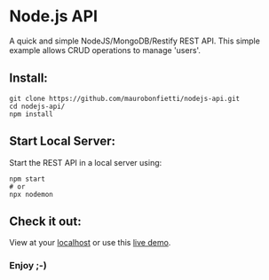 # Node.js API

A quick and simple NodeJS/MongoDB/Restify REST API.
This simple example allows CRUD operations to manage 'users'.

## Install:

```
git clone https://github.com/maurobonfietti/nodejs-api.git
cd nodejs-api/
npm install
```

## Start Local Server:

Start the REST API in a local server using:
```
npm start
# or
npx nodemon
```

## Check it out:

View at your [localhost](http://localhost:8080) or use this [live demo](http://bit.ly/2KLjzfI).

### Enjoy ;-)
